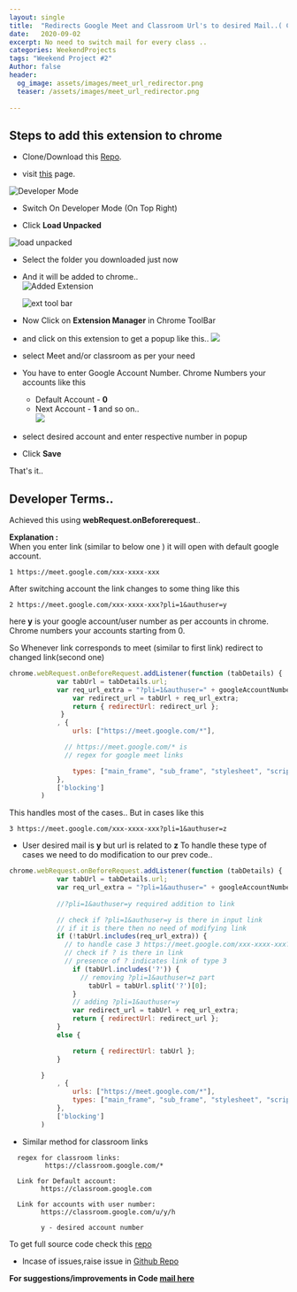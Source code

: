 ```yaml
---
layout: single
title:  "Redirects Google Meet and Classroom Url's to desired Mail..( Chrome Extension) "
date:   2020-09-02
excerpt: No need to switch mail for every class .. 
categories: WeekendProjects
tags: "Weekend Project #2"
Author: false
header:
  og_image: assets/images/meet_url_redirector.png
  teaser: /assets/images/meet_url_redirector.png
  
---
```


## Steps to add this extension to chrome

+ Clone/Download this [Repo](https://github.com/RajasekharGuptha/GoogleMeet-Mail-Switcher).

+ visit [this](chrome://extensions/) page.

![Developer Mode](/assets\images\developermodetoggle.png)

+ Switch On Developer Mode (On Top Right)

+ Click **Load Unpacked**

![load unpacked](/assets\images\loadUnpacked.png)

+ Select the folder you downloaded just now 

+ And it will be added to chrome..  
![Added Extension](/assets\images\Capture.PNG)

  ![ext tool bar](/assets\images\ext_bar.PNG)
+ Now Click on **Extension Manager** in Chrome ToolBar

+ and click on this extension to get a popup like this..
![](/assets\images\popup_meet_redirect.PNG) 
+ select Meet and/or classroom as per your need
+ You have to enter Google Account Number.
Chrome Numbers your accounts like this 

  + Default Account - **0**   
  + Next Account - **1** and so on..   
![](/assets\images\gmail_numbering.png)

+ select desired account and enter respective number in popup
+ Click **Save**

That's it..


## Developer Terms..

Achieved this using  **webRequest.onBeforerequest**..

**Explanation :**  
When you enter link (similar to below one ) it will open with default google account.

``
1 https://meet.google.com/xxx-xxxx-xxx
``  

After switching account the link changes to some thing like this 

``
2 https://meet.google.com/xxx-xxxx-xxx?pli=1&authuser=y
``

here **y** is your google account/user number as per accounts in chrome.
Chrome numbers your accounts starting from 0.

So Whenever link corresponds to meet (similar to first link) redirect to changed link(second one) 

```js
chrome.webRequest.onBeforeRequest.addListener(function (tabDetails) {
            var tabUrl = tabDetails.url;
            var req_url_extra = "?pli=1&authuser=" + googleAccountNumber; // user input
                var redirect_url = tabUrl + req_url_extra;
                return { redirectUrl: redirect_url };
             }
            , {
                urls: ["https://meet.google.com/*"],

              // https://meet.google.com/* is
              // regex for google meet links

                types: ["main_frame", "sub_frame", "stylesheet", "script", "image", "object", "xmlhttprequest", "other"]
            },
            ['blocking']
        )
```
This handles most of the cases..
But in cases like this

``
3 https://meet.google.com/xxx-xxxx-xxx?pli=1&authuser=z
``
+ User desired mail is **y** but url is related to **z**
To handle these type of cases we need to do modification to our prev code..
```javascript
chrome.webRequest.onBeforeRequest.addListener(function (tabDetails) {
            var tabUrl = tabDetails.url;
            var req_url_extra = "?pli=1&authuser=" + googleAccountNumber;
            
            //?pli=1&authuser=y required addition to link

            // check if ?pli=1&authuser=y is there in input link
            // if it is there then no need of modifying link
            if (!tabUrl.includes(req_url_extra)) {
              // to handle case 3 https://meet.google.com/xxx-xxxx-xxx?pli=1&authuser=z
              // check if ? is there in link
              // presence of ? indicates link of type 3 
                if (tabUrl.includes('?')) {
                  // removing ?pli=1&authuser=z part
                    tabUrl = tabUrl.split('?')[0];
                }
                // adding ?pli=1&authuser=y 
                var redirect_url = tabUrl + req_url_extra;
                return { redirectUrl: redirect_url };
            }
            else {

                return { redirectUrl: tabUrl };
            }

        }
            , {
                urls: ["https://meet.google.com/*"],
                types: ["main_frame", "sub_frame", "stylesheet", "script", "image", "object", "xmlhttprequest", "other"]
            },
            ['blocking']
        )
```

+ Similar method for classroom links

```
  regex for classroom links:  
         https://classroom.google.com/*

  Link for Default account:
        https://classroom.google.com

  Link for accounts with user number:
        https://classroom.google.com/u/y/h

        y - desired account number
```

To get full source code check this [repo](https://github.com/RajasekharGuptha/GoogleMeet-Mail-Switcher)

+ Incase of issues,raise issue in [Github Repo](https://github.com/RajasekharGuptha/GoogleMeet-Mail-Switcher)

**For suggestions/improvements in Code [mail here](mailto:rajasekharguptha.in@gmail.com)**